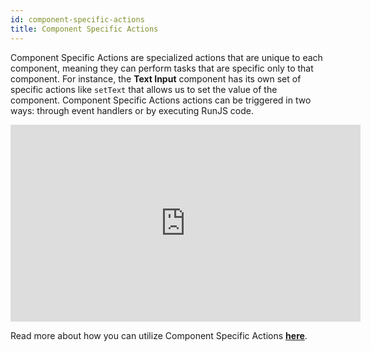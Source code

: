 ```yaml
---
id: component-specific-actions
title: Component Specific Actions
---
```


Component Specific Actions are specialized actions that are unique to each component, meaning they can perform tasks that are specific only to that component. For instance, the **Text Input** component has its own set of specific actions like `setText` that allows us to set the value of the component. Component Specific Actions actions can be triggered in two ways: through event handlers or by executing RunJS code. 

<div class="video-container">
    <iframe width="560" height="315" src="https://www.youtube.com/embed/_x8-1UON3QY?si=9NUA1Y2eGV5x8Bg2&rel=0" frameborder="0" allow="accelerometer; autoplay; encrypted-media; gyroscope; picture-in-picture" allowfullscreen></iframe>
</div>

Read more about how you can utilize Component Specific Actions **[here](../actions/control-component/)**.